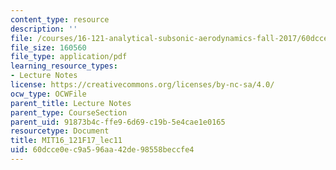 ```yaml
---
content_type: resource
description: ''
file: /courses/16-121-analytical-subsonic-aerodynamics-fall-2017/60dcce0ec9a596aa42de98558beccfe4_MIT16_121F17_lec11.pdf
file_size: 160560
file_type: application/pdf
learning_resource_types:
- Lecture Notes
license: https://creativecommons.org/licenses/by-nc-sa/4.0/
ocw_type: OCWFile
parent_title: Lecture Notes
parent_type: CourseSection
parent_uid: 91873b4c-ffe9-6d69-c19b-5e4cae1e0165
resourcetype: Document
title: MIT16_121F17_lec11
uid: 60dcce0e-c9a5-96aa-42de-98558beccfe4
---
```

